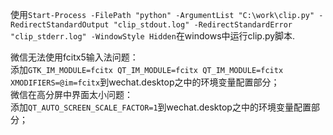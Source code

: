 使用`Start-Process -FilePath "python" -ArgumentList "C:\work\clip.py" -RedirectStandardOutput "clip_stdout.log" -RedirectStandardError "clip_stderr.log" -WindowStyle Hidden`在windows中运行clip.py脚本.

微信无法使用fcitx5输入法问题：  
添加`GTK_IM_MODULE=fcitx QT_IM_MODULE=fcitx QT_IM_MODULE=fcitx XMODIFIERS=@im=fcitx`到wechat.desktop之中的环境变量配置部分；   
微信在高分屏中界面太小问题：  
添加`QT_AUTO_SCREEN_SCALE_FACTOR=1`到wechat.desktop之中的环境变量配置部分；

